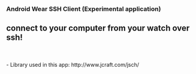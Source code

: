 ### Android Wear SSH Client (Experimental application)
## connect to your computer from your watch over ssh!
<br />
<br />
- Library used in this app: http://www.jcraft.com/jsch/
